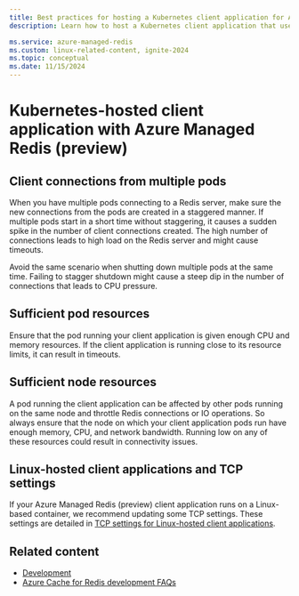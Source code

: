 ```yaml
---
title: Best practices for hosting a Kubernetes client application for Azure Managed Redis (preview)
description: Learn how to host a Kubernetes client application that uses Azure Managed Redis.

ms.service: azure-managed-redis
ms.custom: linux-related-content, ignite-2024
ms.topic: conceptual
ms.date: 11/15/2024
---
```


# Kubernetes-hosted client application with Azure Managed Redis (preview)

## Client connections from multiple pods

When you have multiple pods connecting to a Redis server, make sure the new connections from the pods are created in a staggered manner. If multiple pods start in a short time without staggering, it causes a sudden spike in the number of client connections created. The high number of connections leads to high load on the Redis server and might cause timeouts.

Avoid the same scenario when shutting down multiple pods at the same time. Failing to stagger shutdown might cause a steep dip in the number of connections that leads to CPU pressure.

## Sufficient pod resources

Ensure that the pod running your client application is given enough CPU and memory resources. If the client application is running close to its resource limits, it can result in timeouts.

## Sufficient node resources

A pod running the client application can be affected by other pods running on the same node and throttle Redis connections or IO operations. So always ensure that the node on which your client application pods run have enough memory, CPU, and network bandwidth. Running low on any of these resources could result in connectivity issues.

## Linux-hosted client applications and TCP settings

If your Azure Managed Redis (preview) client application runs on a Linux-based container, we recommend updating some TCP settings. These settings are detailed in [TCP settings for Linux-hosted client applications](managed-redis-best-practices-connection.md#tcp-settings-for-linux-hosted-client-applications).

## Related content

- [Development](managed-redis-best-practices-development.md)
- [Azure Cache for Redis development FAQs](managed-redis-development-faq.yml)
